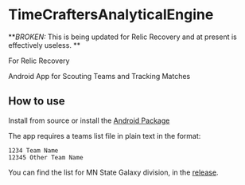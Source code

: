 # TimeCraftersAnalyticalEngine
**_BROKEN:_ This is being updated for Relic Recovery and at present is effectively useless. **

For Relic Recovery

Android App for Scouting Teams and Tracking Matches

## How to use
Install from source or install the [Android Package](https://github.com/TimeCrafters/TimeCraftersAnalyticalEngine/releases/latest)

The app requires a teams list file in plain text in the format:
``` text
1234 Team Name
12345 Other Team Name
```
You can find the list for MN State Galaxy division, in the [release](https://github.com/TimeCrafters/TimeCraftersAnalyticalEngine/releases/tag/v1.0.0).
